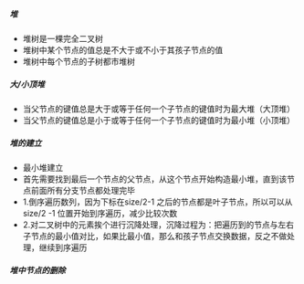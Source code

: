 ##### 堆

- 堆树是一棵完全二叉树
- 堆树中某个节点的值总是不大于或不小于其孩子节点的值
- 堆树中每个节点的子树都市堆树

##### 大/小顶堆

- 当父节点的键值总是大于或等于任何一个子节点的键值时为最大堆（大顶堆）
- 当父节点的键值总是小于或等于任何一个子节点的键值时为最小堆（小顶堆）

##### 堆的建立

- 最小堆建立
- 首先需要找到最后一个节点的父节点，从这个节点开始构造最小堆，直到该节点前面所有分支节点都处理完毕
- 1.倒序遍历数列，因为下标在size/2-1 之后的节点都是叶子节点，所以可以从size/2 -1 位置开始到序遍历，减少比较次数
- 2.对二叉树中的元素挨个进行沉降处理，沉降过程为：把遍历到的节点与左右子节点的最小值对比，如果比最小值，那么和孩子节点交换数据，反之不做处理，继续到序遍历

##### 堆中节点的删除

